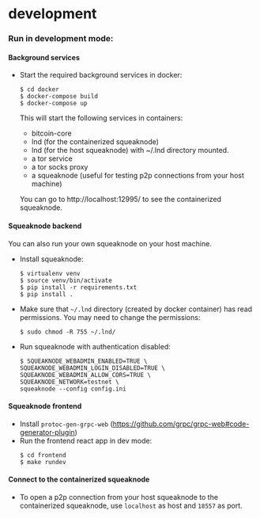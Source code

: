 # development

### Run in development mode:

#### Background services

- Start the required background services in docker:
	```
	$ cd docker
	$ docker-compose build
	$ docker-compose up
	```

	This will start the following services in containers:
	* bitcoin-core
	* lnd (for the containerized squeaknode)
	* lnd (for the host squeaknode) with ~/.lnd directory mounted.
	* a tor service
	* a tor socks proxy
	* a squeaknode (useful for testing p2p connections from your host machine)

	You can go to http://localhost:12995/ to see the containerized squeaknode.

#### Squeaknode backend

You can also run your own squeaknode on your host machine.

- Install squeaknode:
	```
	$ virtualenv venv
	$ source venv/bin/activate
	$ pip install -r requirements.txt
	$ pip install .
	```

- Make sure that `~/.lnd` directory (created by docker container) has read permissions. You may need to change the permissions:
	```
	$ sudo chmod -R 755 ~/.lnd/
	```

- Run squeaknode with authentication disabled:
	```
	$ SQUEAKNODE_WEBADMIN_ENABLED=TRUE \
	SQUEAKNODE_WEBADMIN_LOGIN_DISABLED=TRUE \
	SQUEAKNODE_WEBADMIN_ALLOW_CORS=TRUE \
	SQUEAKNODE_NETWORK=testnet \
	squeaknode --config config.ini
	```

#### Squeaknode frontend

- Install `protoc-gen-grpc-web` (https://github.com/grpc/grpc-web#code-generator-plugin)
- Run the frontend react app in dev mode:
	```
	$ cd frontend
	$ make rundev
	```


#### Connect to the containerized squeaknode

- To open a p2p connection from your host squeaknode to the containerized
squeaknode, use `localhost` as host and `18557` as port.
